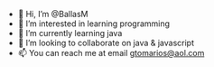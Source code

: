 - 👋 Hi, I’m @BallasM
- 👀 I’m interested in learning programming
- 🌱 I’m currently learning java
- 💞️ I’m looking to collaborate on java & javascript
- 📫 You can reach me at email gtomarios@aol.com

<!---
BallasM/BallasM is a ✨ special ✨ repository because its `README.md` (this file) appears on your GitHub profile.
You can click the Preview link to take a look at your changes.
--->
